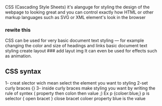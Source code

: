 CSS (Cascading Style Sheets)
it's alanguge  for styling the design of the webpage to looking great and  you can control exactly how HTML or  other markup languages such as SVG or XML element's look in the browser 

### rewite this 
CSS can be used for very basic document text styling — for example changing the color and size of headings and links
basic document text styling
 create layout ### add layut img
  It can even be used for effects such as animation.

  ## CSS syntax
  1- creat slector wich mean select the element you want to styling 
  2-set curly braces {}
  3- inside curly braces make styling you want by writing the rule of syntex ( property then colon then value ;)
  Ex p {coloer:blue;}
  p is selector { open bracet } close bracet coloer property blue is the value 
